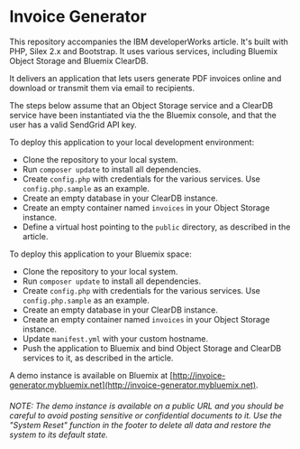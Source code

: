 # Invoice Generator

This repository accompanies the IBM developerWorks article. It's built with PHP, Silex 2.x and Bootstrap. It uses various services, including Bluemix Object Storage and Bluemix ClearDB. 

It delivers an application that lets users generate PDF invoices online and download or transmit them via email to recipients.

The steps below assume that an Object Storage service and a ClearDB service have been instantiated via the the Bluemix console, and that the user has a valid SendGrid API key.

To deploy this application to your local development environment:

 * Clone the repository to your local system.
 * Run `composer update` to install all dependencies.
 * Create `config.php` with credentials for the various services. Use `config.php.sample` as an example.
 * Create an empty database in your ClearDB instance.
 * Create an empty container named `invoices` in your Object Storage instance.
 * Define a virtual host pointing to the `public` directory, as described in the article.
 
To deploy this application to your Bluemix space:

 * Clone the repository to your local system.
 * Run `composer update` to install all dependencies.
 * Create `config.php` with credentials for the various services. Use `config.php.sample` as an example.
 * Create an empty database in your ClearDB instance.
 * Create an empty container named `invoices` in your Object Storage instance.
 * Update `manifest.yml` with your custom hostname.
 * Push the application to Bluemix and bind Object Storage and ClearDB services to it, as described in the article.
 
A demo instance is available on Bluemix at [http://invoice-generator.mybluemix.net](http://invoice-generator.mybluemix.net).

###### NOTE: The demo instance is available on a public URL and you should be careful to avoid posting sensitive or confidential documents to it. Use the "System Reset" function in the footer to delete all data and restore the system to its default state.